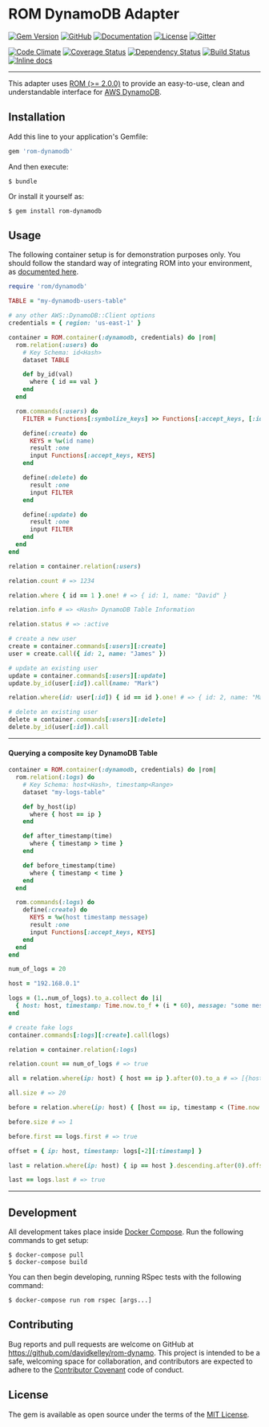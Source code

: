 # ROM DynamoDB Adapter
 [![Gem Version](https://badge.fury.io/rb/rom-dynamodb.svg)](https://badge.fury.io/rb/rom-dynamodb) [![GitHub](https://img.shields.io/badge/github-davidkelley%2From--dynamo-blue.svg)](https://github.com/davidkelley/rom-dynamodb) [![Documentation](http://img.shields.io/badge/docs-rdoc.info-blue.svg)](http://www.rubydoc.info/github/davidkelley/rom-dynamodb) [![License](http://img.shields.io/badge/license-MIT-yellowgreen.svg)](#license)  [![Gitter](http://img.shields.io/badge/gitter-rom--rb-red.svg)](https://gitter.im/rom-rb/chat)

 [![Code Climate](https://codeclimate.com/github/davidkelley/rom-dynamodb/badges/gpa.svg)](https://codeclimate.com/github/davidkelley/rom-dynamodb) [![Coverage Status](https://coveralls.io/repos/github/davidkelley/rom-dynamodb/badge.svg?branch=master)](https://coveralls.io/github/davidkelley/rom-dynamodb?branch=master) [![Dependency Status](https://gemnasium.com/badges/github.com/davidkelley/rom-dynamodb.svg)](https://gemnasium.com/github.com/davidkelley/rom-dynamodb)
 [![Build Status](https://travis-ci.org/davidkelley/rom-dynamodb.svg?branch=master)](https://travis-ci.org/davidkelley/rom-dynamodb) [![Inline docs](http://inch-ci.org/github/davidkelley/rom-dynamodb.svg?branch=master)](http://inch-ci.org/github/davidkelley/rom-dynamodb)

---

This adapter uses [ROM (>= 2.0.0)](http://rom-rb.org/) to provide an easy-to-use, clean and understandable interface for [AWS DynamoDB](https://aws.amazon.com/documentation/dynamodb/).

## Installation

Add this line to your application's Gemfile:

```ruby
gem 'rom-dynamodb'
```

And then execute:

    $ bundle

Or install it yourself as:

    $ gem install rom-dynamodb

## Usage

The following container setup is for demonstration purposes only. You should follow the standard way of integrating ROM into your environment, as [documented here](http://rom-rb.org/learn/advanced/flat-style-setup/).

```ruby
require 'rom/dynamodb'

TABLE = "my-dynamodb-users-table"

# any other AWS::DynamoDB::Client options
credentials = { region: 'us-east-1' }

container = ROM.container(:dynamodb, credentials) do |rom|
  rom.relation(:users) do
    # Key Schema: id<Hash>
    dataset TABLE

    def by_id(val)
      where { id == val }
    end
  end

  rom.commands(:users) do
    FILTER = Functions[:symbolize_keys] >> Functions[:accept_keys, [:id]]

    define(:create) do
      KEYS = %w(id name)
      result :one
      input Functions[:accept_keys, KEYS]
    end

    define(:delete) do
      result :one
      input FILTER
    end

    define(:update) do
      result :one
      input FILTER
    end
  end
end

relation = container.relation(:users)

relation.count # => 1234

relation.where { id == 1 }.one! # => { id: 1, name: "David" }

relation.info # => <Hash> DynamoDB Table Information

relation.status # => :active

# create a new user
create = container.commands[:users][:create]
user = create.call({ id: 2, name: "James" })

# update an existing user
update = container.commands[:users][:update]
update.by_id(user[:id]).call(name: "Mark")

relation.where(id: user[:id]) { id == id }.one! # => { id: 2, name: "Mark" }

# delete an existing user
delete = container.commands[:users][:delete]
delete.by_id(user[:id]).call
```
---

#### Querying a composite key DynamoDB Table

```ruby
container = ROM.container(:dynamodb, credentials) do |rom|
  rom.relation(:logs) do
    # Key Schema: host<Hash>, timestamp<Range>
    dataset "my-logs-table"

    def by_host(ip)
      where { host == ip }
    end

    def after_timestamp(time)
      where { timestamp > time }
    end

    def before_timestamp(time)
      where { timestamp < time }
    end
  end

  rom.commands(:logs) do
    define(:create) do
      KEYS = %w(host timestamp message)
      result :one
      input Functions[:accept_keys, KEYS]
    end
  end
end

num_of_logs = 20

host = "192.168.0.1"

logs = (1..num_of_logs).to_a.collect do |i|
  { host: host, timestamp: Time.now.to_f + (i * 60), message: "some message" }
end

# create fake logs
container.commands[:logs][:create].call(logs)

relation = container.relation(:logs)

relation.count == num_of_logs # => true

all = relation.where(ip: host) { host == ip }.after(0).to_a # => [{host: "192.168.0.1", ... }, ...]

all.size # => 20

before = relation.where(ip: host) { [host == ip, timestamp < (Time.now.to_f + 60 * 60)] }.limit(1).to_a

before.size # => 1

before.first == logs.first # => true

offset = { ip: host, timestamp: logs[-2][:timestamp] }

last = relation.where(ip: host) { ip == host }.descending.after(0).offset(offset).limit(1).one!

last == logs.last # => true
```
---

## Development

All development takes place inside [Docker Compose](). Run the following commands to get setup:

```
$ docker-compose pull
$ docker-compose build
```

You can then begin developing, running RSpec tests with the following command:

```
$ docker-compose run rom rspec [args...]
```

## Contributing

Bug reports and pull requests are welcome on GitHub at https://github.com/davidkelley/rom-dynamo. This project is intended to be a safe, welcoming space for collaboration, and contributors are expected to adhere to the [Contributor Covenant](http://contributor-covenant.org) code of conduct.

## License

The gem is available as open source under the terms of the [MIT License](http://opensource.org/licenses/MIT).
